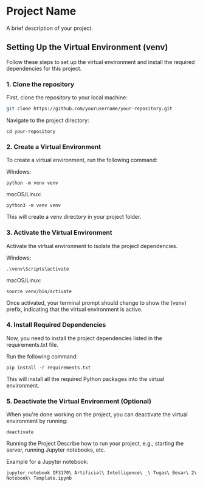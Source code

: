 # Project Name

A brief description of your project.

## Setting Up the Virtual Environment (venv)

Follow these steps to set up the virtual environment and install the required dependencies for this project.

### 1. Clone the repository
First, clone the repository to your local machine:
```bash
git clone https://github.com/yourusername/your-repository.git
```

Navigate to the project directory:
```
cd your-repository
```

### 2. Create a Virtual Environment
To create a virtual environment, run the following command:

Windows:
```
python -m venv venv
```

macOS/Linux:
```
python3 -m venv venv
```
This will create a venv directory in your project folder.

### 3. Activate the Virtual Environment
Activate the virtual environment to isolate the project dependencies.

Windows:
```
.\venv\Scripts\activate
```
macOS/Linux:
```
source venv/bin/activate
```
Once activated, your terminal prompt should change to show the (venv) prefix, indicating that the virtual environment is active.

### 4. Install Required Dependencies
Now, you need to install the project dependencies listed in the requirements.txt file.

Run the following command:
```
pip install -r requirements.txt
```
This will install all the required Python packages into the virtual environment.

### 5. Deactivate the Virtual Environment (Optional)
When you're done working on the project, you can deactivate the virtual environment by running:
```
deactivate
```

Running the Project
Describe how to run your project, e.g., starting the server, running Jupyter notebooks, etc.

Example for a Jupyter notebook:
```
jupyter notebook IF3170\ Artificial\ Intelligence\ _\ Tugas\ Besar\ 2\ Notebook\ Template.ipynb
```
